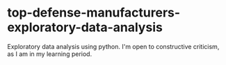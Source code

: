 # top-defense-manufacturers-exploratory-data-analysis
Exploratory data analysis using python. I'm open to constructive criticism, as I am in my learning period.

